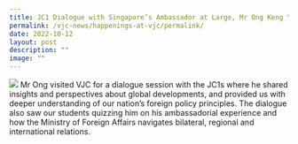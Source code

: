 ```yaml
---
title: JC1 Dialogue with Singapore’s Ambassador at Large, Mr Ong Keng Yong
permalink: /vjc-news/happenings-at-vjc/permalink/
date: 2022-10-12
layout: post
description: ""
image: ""
---
```

![](/images/Happening%20at%20VJC/2022%2030%20JC1%20Dialogue%20with%20Ambassador%20Ong.jpeg)
Mr Ong visited VJC for a dialogue session with the JC1s where he shared insights and perspectives about global developments, and provided us with deeper understanding of our nation’s foreign policy principles. The dialogue also saw our students quizzing him on his ambassadorial experience and how the Ministry of Foreign Affairs navigates bilateral, regional and international relations.